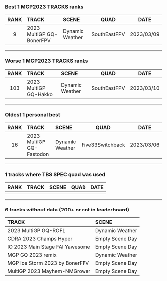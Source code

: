 ### Best 1 MGP2023 TRACKS ranks
|RANK|TRACK|SCENE|QUAD|DATE|
|:---:|:---|:---|:---:|:---:|
|9|2023 MultiGP GQ-BonerFPV|Dynamic Weather|SouthEastFPV|2023/03/09|
---
### Worse 1 MGP2023 TRACKS ranks
|RANK|TRACK|SCENE|QUAD|DATE|
|:---:|:---|:---|:---:|:---:|
|103|2023 MultiGP GQ-Hakko|Dynamic Weather|SouthEastFPV|2023/03/10|
---
### Oldest 1 personal best
|RANK|TRACK|SCENE|QUAD|DATE|
|:---:|:---|:---|:---:|:---:|
|16|2023 MultiGP GQ-Fastodon|Dynamic Weather|Five33Switchback|2023/03/06|
---
### 1 tracks where TBS SPEC quad was used
|RANK|TRACK|SCENE|QUAD|DATE|
|:---:|:---|:---|:---:|:---:|
||||||
---
### 6 tracks without data (200+ or not in leaderboard)
|TRACK|SCENE|
|:---|:---|
|2023 MultiGP GQ-ROFL|Dynamic Weather|
|CDRA 2023  Champs Hyper|Empty Scene Day|
|IO 2023 Main Stage FAI Yawesome|Empty Scene Day|
|MGP GQ 2023 remix|Dynamic Weather|
|MGP Ice Storm 2023 by BonerFPV|Empty Scene Day|
|MultiGP 2023 Mayhem-NMGrower|Empty Scene Day|
